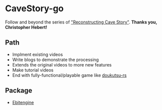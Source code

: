 # CaveStory-go

Follow and beyond the series of ["Reconstructing Cave Story"](https://www.youtube.com/watch?v=vIAeTvR2q2s&list=PL006xsVEsbKjSKBmLu1clo85yLrwjY67X&index=10&ab_channel=ChristopherHebert).
**Thanks you, Christopher Hebert!**

## Path

- Implment existing videos
- Write blogs to demonstrate the processing
- Extends the original videos to more new features
- Make tutorial videos
- End with fully-functional/playable game like [doukutsu-rs](https://github.com/doukutsu-rs/doukutsu-rs)

## Package

- [Ebitengine](https://github.com/hajimehoshi/ebiten)
